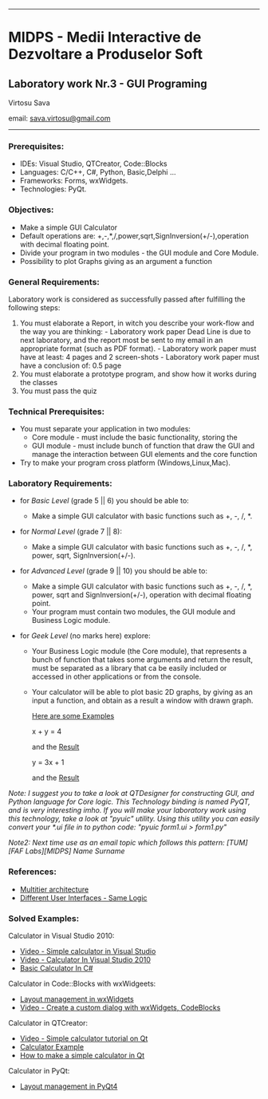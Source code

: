 *******************************************************************************
MIDPS - Medii Interactive de Dezvoltare a Produselor Soft
====
Laboratory work Nr.3 - GUI Programing
----

Virtosu Sava

email: sava.virtosu@gmail.com
*******************************************************************************

### Prerequisites:
  - IDEs: Visual Studio, QTCreator, Code::Blocks
  - Languages: C/C++, C#, Python, Basic,Delphi ...
  - Frameworks: Forms, wxWidgets.
  - Technologies: PyQt.

### Objectives: 
  - Make a simple GUI Calculator  
  - Default operations are: +,-,*,/,power,sqrt,SignInversion(+/-),operation with decimal floating point.
  - Divide your program in two modules - the GUI module and Core Module.
  - Possibility to plot Graphs giving as an argument a function

### General Requirements:
  Laboratory work is considered as successfully passed after fulfilling the following steps:

  1. You must elaborate a Report, in witch you describe your work-flow and the way you are thinking:
    - Laboratory work paper Dead Line is due to next laboratory, and the report most be sent to my email in an appropriate format (such as PDF format). 
    - Laboratory work paper must have at least: 4 pages and 2 screen-shots
    - Laboratory work paper must have a conclusion of: 0.5 page
  2. You must elaborate a prototype program, and show how it works during the classes
  3. You must pass the quiz 

### Technical Prerequisites:
  - You must separate your application in two modules:
    - Core module - must include the basic functionality, storing the 
    - GUI module - must include bunch of function that draw the GUI and manage the interaction between GUI elements and the core function
  - Try to make your program cross platform (Windows,Linux,Mac).

### Laboratory Requirements:

  - for _Basic Level_ (grade 5 || 6) you should be able to:
    - Make a simple GUI calculator with basic functions such as +, -, /, *.

  - for _Normal Level_ (grade 7 || 8):
    - Make a simple GUI calculator with basic functions such as +, -, /, *, power, sqrt, SignInversion(+/-). 

  - for _Advanced Level_ (grade 9 || 10) you should be able to:
    - Make a simple GUI calculator with basic functions such as +, -, /, *, power, sqrt and SignInversion(+/-), operation with decimal floating point. 
    - Your program must contain two modules, the GUI module and Business Logic module.

  - for _Geek Level_ (no marks here) explore:
    - Your Business Logic module (the Core module), that represents a bunch of function that	takes some arguments and return the result, must be separated as a library that ca be easily included or accessed in other applications or from the console.
    - Your calculator will be able to plot basic 2D graphs, by giving as an input a function, and obtain as a result a window with drawn graph.
      
      [Here are some Examples](http://s256376672.websitehome.co.uk/KS_3_Year_8/Y8_KS_3_files/Y8_29_30_Graphs/more_graphs.htm)
        
      x + y = 4 
      
      and the [Result](http://s256376672.websitehome.co.uk/KS_3_Year_8/Y8_KS_3_files/Y8_29_30_Graphs/2_graph.jpg)
        
      y = 3x + 1 
      
      and the [Result](http://s256376672.websitehome.co.uk/KS_3_Year_8/Y8_KS_3_files/Y8_29_30_Graphs/1_graph.jpg)


  _Note:_
  _I suggest you to take a look at QTDesigner for constructing GUI, and Python language for Core logic. This Technology binding is named PyQT, and is very interesting imho. If you will make your laboratory work using this technology, take a look at "pyuic" utility. Using this utility you can easily convert your *.ui file in to python code:_
  _"pyuic form1.ui > form1.py"_

  _Note2:_
  _Next time use as an email topic which follows this pattern: [TUM][FAF Labs][MIDPS] Name Surname_
### References:
  - [Multitier architecture](http://en.wikipedia.org/wiki/Multitier_architecture)
  - [Different User Interfaces - Same Logic](http://qt-project.org/quarterly/view/different_user_interfaces_same_logic)

### Solved Examples:
Calculator in Visual Studio 2010: 

  - [Video - Simple calculator in Visual Studio](http://www.youtube.com/watch?v=DF2fCWLFSG0)
  - [Video - Calculator In Visual Studio 2010](http://www.youtube.com/watch?v=iTVX6O2L3oc)
  - [Basic Calculator In C#](http://www.dreamincode.net/forums/topic/32968-basic-calculator-in-c%23/)

Calculator in Code::Blocks with wxWidgeets: 

  - [Layout management in wxWidgets](http://zetcode.com/tutorials/wxwidgetstutorial/layoutmanagement/)
  - [Video - Create a custom dialog with wxWidgets, CodeBlocks](http://www.youtube.com/watch?v=PzbMEe6xCPI)

Calculator in QTCreator:

  - [Video - Simple calculator tutorial on Qt](http://www.youtube.com/watch?v=Gff6_0-tqUM)
  - [Calculator Example](http://qt-project.org/doc/qt-4.8/widgets-calculator.html)
  - [How to make a simple calculator in Qt](http://www.developer.nokia.com/Community/Wiki/How_to_make_a_simple_calculator_in_Qt)

Calculator in PyQt:

  - [Layout management in PyQt4](http://zetcode.com/tutorials/pyqt4/layoutmanagement/)
